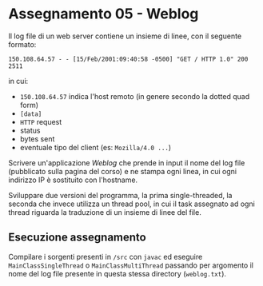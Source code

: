 # Assegnamento 05 - Weblog

Il log file di un web server contiene un insieme di linee, con il seguente formato:

```
150.108.64.57 - - [15/Feb/2001:09:40:58 -0500] "GET / HTTP 1.0" 200 2511
```

in cui:
* `150.108.64.57` indica l'host remoto (in genere secondo la dotted quad form)
* `[data]`
* `HTTP` request
* status 
* bytes sent 
* eventuale tipo del client (es: `Mozilla/4.0 ...`) 

Scrivere un'applicazione *Weblog* che prende in input il nome del log file (pubblicato sulla pagina del corso) e ne stampa ogni linea, in cui ogni indirizzo IP è sostituito con l'hostname.

Sviluppare due versioni del programma, la prima single-threaded, la seconda che invece utilizza un thread pool, in cui il task assegnato ad ogni thread riguarda la traduzione di un insieme di linee del file.




## Esecuzione assegnamento

Compilare i sorgenti presenti in `/src` con `javac` ed eseguire `MainClassSingleThread` o `MainClassMultiThread` passando per argomento il nome del log file presente in questa stessa directory (`weblog.txt`).